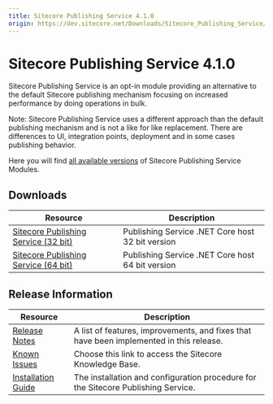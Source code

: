 ```yaml
---
title: Sitecore Publishing Service 4.1.0
origin: https://dev.sitecore.net/Downloads/Sitecore_Publishing_Service/41/Sitecore_Publishing_Service_410.aspx
---
```


# Sitecore Publishing Service 4.1.0

Sitecore Publishing Service is an opt-in module providing an alternative to the default Sitecore publishing mechanism focusing on increased performance by doing operations in bulk.

  <Alert variant='warning' mb={4}>
    <AlertIcon />
    Note: Sitecore Publishing Service uses a different approach than the default publishing mechanism and is not a like for like replacement. There are differences to UI, integration points, deployment and in some cases publishing behavior.
  </Alert>
  

Here you will find [all available versions](/downloads/Sitecore_Publishing_Service_Module) of Sitecore Publishing Service Modules.

## Downloads

 | Resource | Description |
 | --- | --- |
 | [Sitecore Publishing Service (32 bit)](https://sitecoredev.azureedge.net/~/media/6470389176DC4A73BB4052A35B5F1B89.ashx?date=20190627T090137) | Publishing Service .NET Core host 32 bit version |
 | [Sitecore Publishing Service (64 bit)](https://sitecoredev.azureedge.net/~/media/51A8BC4DDAC647F18DF67A8EC1B37AE0.ashx?date=20190627T090204) | Publishing Service .NET Core host 64 bit version |

## Release Information

 | Resource | Description |
 | --- | --- |
 | [Release Notes](/downloads/Sitecore%20Publishing%20Service/41/Sitecore%20Publishing%20Service%20410/Release%20Notes) | A list of features, improvements, and fixes that have been implemented in this release. |
 | [Known Issues](https://kb.sitecore.net/articles/431510) | Choose this link to access the Sitecore Knowledge Base. |
 | [Installation Guide](https://sitecoredev.azureedge.net/~/media/B068D8E13F874DB3B5864076705275DD.ashx?date=20210319T114936) | The installation and configuration procedure for the Sitecore Publishing Service. |